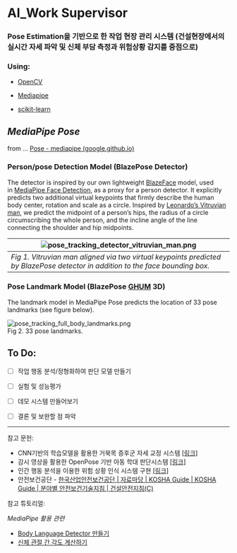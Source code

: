 # AI_Work Supervisor

### **Pose Estimation을 기반으로 한 작업 현장 관리 시스템 (건설현장에서의 실시간 자세 파악 및 신체 부담 측정과 위험상황 감지를 중점으로)**

### Using:

- [OpenCV](https://opencv.org/)

- [Mediapipe](https://google.github.io/mediapipe/)

- [scikit-learn](https://scikit-learn.org/stable/)

## *MediaPipe Pose*

from ... [Pose - mediapipe (google.github.io)](https://google.github.io/mediapipe/solutions/pose)

### Person/pose Detection Model (BlazePose Detector)

The detector is inspired by our own lightweight [BlazeFace](https://arxiv.org/abs/1907.05047) model, used in [MediaPipe Face Detection](https://google.github.io/mediapipe/solutions/face_detection.html), as a proxy for a person detector. It explicitly predicts two additional virtual keypoints that firmly describe the human body center, rotation and scale as a circle. Inspired by [Leonardo’s Vitruvian man](https://en.wikipedia.org/wiki/Vitruvian_Man), we predict the midpoint of a person’s hips, the radius of a circle circumscribing the whole person, and the incline angle of the line connecting the shoulder and hip midpoints.

| <img src="https://google.github.io/mediapipe/images/mobile/pose_tracking_detector_vitruvian_man.png" title="" alt="pose_tracking_detector_vitruvian_man.png" data-align="center"> |
| --------------------------------------------------------------------------------------------------------------------------------------------------------------------------------- |
| *Fig 1. Vitruvian man aligned via two virtual keypoints predicted by BlazePose detector in addition to the face bounding box.*                                                    |

### Pose Landmark Model (BlazePose [GHUM](https://github.com/google-research/google-research/tree/master/ghum) 3D)

The landmark model in MediaPipe Pose predicts the location of 33 pose landmarks (see figure below).

<img src="https://google.github.io/mediapipe/images/mobile/pose_tracking_full_body_landmarks.png" title="" alt="pose_tracking_full_body_landmarks.png" data-align="center">
<br>
Fig 2. 33 pose landmarks.

## To Do:

- [ ] 작업 행동 분석/정형화하여 판단 모델 만들기

- [ ] 실험 및 성능평가

- [ ] 데모 시스템 만들어보기

- [ ] 결론 및 보완할 점 파악

---

참고 문헌:

- CNN기반의 학습모델을 활용한 거북목 증후군 자세 교정 시스템 [[링크]](http://koreascience.or.kr/article/JAKO202022560454953.page)
- 감시 영상을 활용한 OpenPose 기반 아동 학대 판단시스템 [[링크]](https://scienceon.kisti.re.kr/srch/selectPORSrchArticle.do?cn=JAKO201913649329503&dbt=NART)
- 인간 행동 분석을 이용한 위험 상황 인식 시스템 구현 [[링크]](http://koreascience.or.kr/article/JAKO202111841186714.page)
- 안전보건공단 - [한국산업안전보건공단 | 자료마당 | KOSHA Guide | KOSHA Guide | 분야별 안전보건기술지침 | 건설안전지침(C)](https://kosha.or.kr/kosha/data/guidanceC.do)

참고 튜토리얼:

*MediaPipe 활용 관련*

- [Body Language Detector 만들기](https://www.youtube.com/watch?v=We1uB79Ci-w&list=PLY-IV1aw5rP5kLQogj-2MmOeHL5tP0-yf&index=6)
- [신체 관절 간 각도 계산하기](https://www.youtube.com/watch?v=06TE_U21FK4)
